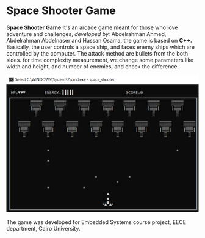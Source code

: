 # Space Shooter Game
**Space Shooter Game**
It's an arcade game meant for those who love adventure and challenges, *developed by:* Abdelrahman Ahmed, Abdelrahman Abdelnaser and Hassan Osama, the game is based on **C++.**
Basically, the user controls a space ship, and faces enemy ships which are controlled by the computer.
The attack method are bullets from the both sides.
for time complexity measurement, we change some parameters like width and height, and number of enemies, and check the difference.

![alt text](https://github.com/AbdelrhmanEladawy/space_shooter/blob/main/space_shooter.PNG?raw=true)

The game was developed for Embedded Systems course project, EECE department, Cairo University.
